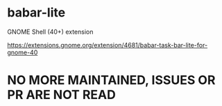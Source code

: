 # babar-lite

GNOME Shell (40+) extension

https://extensions.gnome.org/extension/4681/babar-task-bar-lite-for-gnome-40

# NO MORE MAINTAINED, ISSUES OR PR ARE NOT READ
